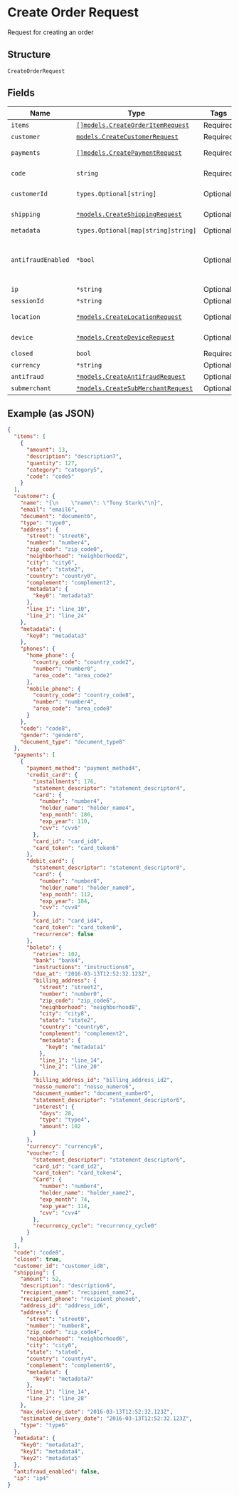 
# Create Order Request

Request for creating an order

## Structure

`CreateOrderRequest`

## Fields

| Name | Type | Tags | Description |
|  --- | --- | --- | --- |
| `items` | [`[]models.CreateOrderItemRequest`](../../doc/models/create-order-item-request.md) | Required | Items |
| `customer` | [`models.CreateCustomerRequest`](../../doc/models/create-customer-request.md) | Required | Customer |
| `payments` | [`[]models.CreatePaymentRequest`](../../doc/models/create-payment-request.md) | Required | Payment data |
| `code` | `string` | Required | The order code |
| `customerId` | `types.Optional[string]` | Optional | The customer id |
| `shipping` | [`*models.CreateShippingRequest`](../../doc/models/create-shipping-request.md) | Optional | Shipping data |
| `metadata` | `types.Optional[map[string]string]` | Optional | Metadata |
| `antifraudEnabled` | `*bool` | Optional | Defines whether the order will go through anti-fraud |
| `ip` | `*string` | Optional | Ip address |
| `sessionId` | `*string` | Optional | Session id |
| `location` | [`*models.CreateLocationRequest`](../../doc/models/create-location-request.md) | Optional | Request's location |
| `device` | [`*models.CreateDeviceRequest`](../../doc/models/create-device-request.md) | Optional | Device's informations |
| `closed` | `bool` | Required | **Default**: `true` |
| `currency` | `*string` | Optional | Currency |
| `antifraud` | [`*models.CreateAntifraudRequest`](../../doc/models/create-antifraud-request.md) | Optional | - |
| `submerchant` | [`*models.CreateSubMerchantRequest`](../../doc/models/create-sub-merchant-request.md) | Optional | SubMerchant |

## Example (as JSON)

```json
{
  "items": [
    {
      "amount": 13,
      "description": "description7",
      "quantity": 127,
      "category": "category5",
      "code": "code5"
    }
  ],
  "customer": {
    "name": "{\n    \"name\": \"Tony Stark\"\n}",
    "email": "email6",
    "document": "document6",
    "type": "type0",
    "address": {
      "street": "street6",
      "number": "number4",
      "zip_code": "zip_code0",
      "neighborhood": "neighborhood2",
      "city": "city6",
      "state": "state2",
      "country": "country0",
      "complement": "complement2",
      "metadata": {
        "key0": "metadata3"
      },
      "line_1": "line_10",
      "line_2": "line_24"
    },
    "metadata": {
      "key0": "metadata3"
    },
    "phones": {
      "home_phone": {
        "country_code": "country_code2",
        "number": "number0",
        "area_code": "area_code2"
      },
      "mobile_phone": {
        "country_code": "country_code8",
        "number": "number4",
        "area_code": "area_code8"
      }
    },
    "code": "code8",
    "gender": "gender6",
    "document_type": "document_type8"
  },
  "payments": [
    {
      "payment_method": "payment_method4",
      "credit_card": {
        "installments": 176,
        "statement_descriptor": "statement_descriptor4",
        "card": {
          "number": "number4",
          "holder_name": "holder_name4",
          "exp_month": 186,
          "exp_year": 110,
          "cvv": "cvv6"
        },
        "card_id": "card_id0",
        "card_token": "card_token6"
      },
      "debit_card": {
        "statement_descriptor": "statement_descriptor0",
        "card": {
          "number": "number8",
          "holder_name": "holder_name0",
          "exp_month": 112,
          "exp_year": 184,
          "cvv": "cvv8"
        },
        "card_id": "card_id4",
        "card_token": "card_token0",
        "recurrence": false
      },
      "boleto": {
        "retries": 102,
        "bank": "bank4",
        "instructions": "instructions6",
        "due_at": "2016-03-13T12:52:32.123Z",
        "billing_address": {
          "street": "street2",
          "number": "number0",
          "zip_code": "zip_code6",
          "neighborhood": "neighborhood8",
          "city": "city8",
          "state": "state2",
          "country": "country6",
          "complement": "complement2",
          "metadata": {
            "key0": "metadata1"
          },
          "line_1": "line_14",
          "line_2": "line_20"
        },
        "billing_address_id": "billing_address_id2",
        "nosso_numero": "nosso_numero6",
        "document_number": "document_number0",
        "statement_descriptor": "statement_descriptor6",
        "interest": {
          "days": 28,
          "type": "type4",
          "amount": 102
        }
      },
      "currency": "currency6",
      "voucher": {
        "statement_descriptor": "statement_descriptor6",
        "card_id": "card_id2",
        "card_token": "card_token4",
        "Card": {
          "number": "number4",
          "holder_name": "holder_name2",
          "exp_month": 74,
          "exp_year": 114,
          "cvv": "cvv4"
        },
        "recurrency_cycle": "recurrency_cycle0"
      }
    }
  ],
  "code": "code8",
  "closed": true,
  "customer_id": "customer_id8",
  "shipping": {
    "amount": 52,
    "description": "description6",
    "recipient_name": "recipient_name2",
    "recipient_phone": "recipient_phone6",
    "address_id": "address_id6",
    "address": {
      "street": "street0",
      "number": "number8",
      "zip_code": "zip_code4",
      "neighborhood": "neighborhood6",
      "city": "city0",
      "state": "state6",
      "country": "country4",
      "complement": "complement6",
      "metadata": {
        "key0": "metadata7"
      },
      "line_1": "line_14",
      "line_2": "line_28"
    },
    "max_delivery_date": "2016-03-13T12:52:32.123Z",
    "estimated_delivery_date": "2016-03-13T12:52:32.123Z",
    "type": "type6"
  },
  "metadata": {
    "key0": "metadata3",
    "key1": "metadata4",
    "key2": "metadata5"
  },
  "antifraud_enabled": false,
  "ip": "ip4"
}
```

